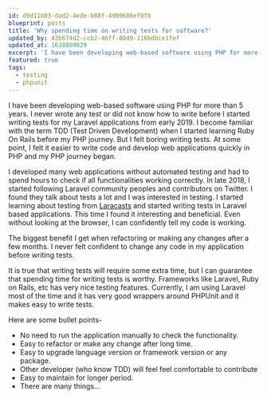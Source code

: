 ```yaml
---
id: d9d11b03-dad2-4ede-b88f-4d09686ef0fb
blueprint: posts
title: 'Why spending time on writing tests for software?'
updated_by: 43b674d2-ccb2-46ff-80d0-116bdbce1fef
updated_at: 1638009029
excerpt: 'I have been developing web-based software using PHP for more than 5 years. I never wrote any test or did not know how to write before I started writing tests for my Laravel applications from early 2019 ...'
featured: true
tags:
  - testing
  - phpunit
---
```

I have been developing web-based software using PHP for more than 5 years. I never wrote any test or did not know how to write before I started writing tests for my Laravel applications from early 2019.
I become familiar with the term TDD (Test Driven Development) when I started learning Ruby On Rails before my PHP journey. But I felt boring writing tests. 
At some point, I felt it easier to write code and develop web applications quickly in PHP and my PHP journey began.

I developed many web applications without automated testing and had to spend hours to check if all functionalities working correctly. In late 2018, I started following Laravel community peoples and contributors on Twitter. I found they talk about tests a lot and I was interested in testing. I started learning about testing from [Laracasts](https://laracasts.com/) and started writing tests in Laravel based applications. This time I found it interesting and beneficial. Even without looking at the browser, I can confidently tell my code is working.

The biggest benefit I get when refactoring or making any changes after a few months. I never felt confident to change any code in my application before writing tests.

It is true that writing tests will require some extra time, but I can guarantee that spending time for writing tests is worthy. Frameworks like Laravel, Ruby on Rails, etc has very nice testing features. Currently, I am using Laravel most of the time and it has very good wrappers around PHPUnit and it makes easy to write tests.

Here are some bullet points-

- No need to run the application manually to check the functionality.
- Easy to refactor or make any change after long time.
- Easy to upgrade language version or framework version or any package.
- Other developer (who know TDD) will feel feel comfortable to contribute
- Easy to maintain for longer period.
- There are many things...